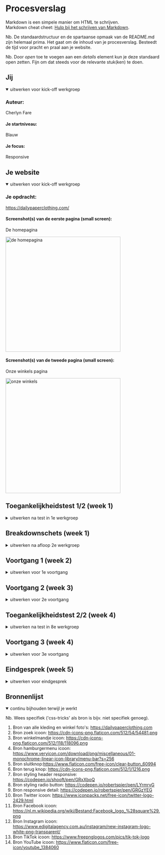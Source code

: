 # Procesverslag
Markdown is een simpele manier om HTML te schrijven.  
Markdown cheat cheet: [Hulp bij het schrijven van Markdown](https://github.com/adam-p/markdown-here/wiki/Markdown-Cheatsheet).

Nb. De standaardstructuur en de spartaanse opmaak van de README.md zijn helemaal prima. Het gaat om de inhoud van je procesverslag. Besteedt de tijd voor pracht en praal aan je website.

Nb. Door *open* toe te voegen aan een *details* element kun je deze standaard open zetten. Fijn om dat steeds voor de relevante stuk(ken) te doen.





## Jij

<details open>
  <summary>uitwerken voor kick-off werkgroep</summary>

  ### Auteur:
  Cherlyn Fare 

  #### Je startniveau:
  Blauw 

  #### Je focus:
  Responsive 
 
</details>





## Je website

<details open>
  <summary>uitwerken voor kick-off werkgroep</summary>

  ### Je opdracht:
  https://dailypaperclothing.com/

  #### Screenshot(s) van de eerste pagina (small screen): 
  De homepagina
  
  <img src="readme-images/homepagina.png" width="375px" alt="de homepagina">

  #### Screenshot(s) van de tweede pagina (small screen):
  Onze winkels pagina
  
  <img src="readme-images/flagstores.png" width="375px" alt="onze winkels">
 
</details>



## Toegankelijkheidstest 1/2 (week 1)

<details>
  <summary>uitwerken na test in 1e werkgroep</summary>

  ### Bevindingen
  Lijst met je bevindingen die in de test naar voren kwamen

  #### Screenreader
  - De screenreader leest de tekst snel voor
  - Benoemd eerst de aantal onderdelen die in de lijst staan en leest daarna de lijst items één voor één op
  - Leest eerst de naam van de lijst op, bv: tops en daarna alle linkjes die in de lijst staan 
  - Leest goed elk kopje, tekst element, naam item, prijs en andere elementen op de site voor

  Leest de alt tekst van een afbeelding
  
  <img src="readme-images/alt-tekst-lezen.png" width="375px" alt="voorbeeld van alt tekst lezen">

  #### Muis en Toetsenbord 
  - Je kan niet zonder te klikken op het scherm naar een ander onderdeel gaan, bv: van de navigatie naar de main content

  Je ziet waar je tabt 
  
  <img src="readme-images/tab-zichtbaar.png" width="375px" alt="voorbeeld dat de tab zichtbaar is">

  Je kan de lijst in de navigatie niet eerst bekijken, want je opent meteen de link 
  
  <img src="readme-images/link-items.png" width="375px" alt="voorbeeld link items wordt niet geopend">

  Oplossing:
  Als je op één van de navigatie list items komt wordt er aangegeven dat je het kan openen, zodat je de andere list items daarin kan zien.
  
  <img src="readme-images/link-items-open.png" width="375px" alt="voorbeeld link items oplossing">

  #### Motoriek (shocks, elastiekjes)
  Deze test heb ik niet uitgevoerd

  #### Visueel (brillen, contrast, kleurenblind, dark/light). 
  De gebruiker heeft de site getest met een bril die ervoor zorgt dat hij heel slecht en wazig ziet.

  - Hij ging best snel door te site
  - De teksten mogen in het algemeen donkerder
  - Met moeite kon hij een maat selecteren omdat de lettertype daar te klein en slecht leesbaar was door de kleur
  - Hij kon de bestelling niet afronden, omdat die pagina veel gebruik maakt van lichte achtergronden in combinatie met een klein lettertype en een lichte tekst kleur

  Sommige teksten kon hij niet lezen door de tekstkleur zelf en achtergronden die gecombineerd waren met bepaalde tekstkleuren.
  
   <img src="readme-images/achtergrond-tekst-slecht-leesbaar.png" width="375px" alt="voorbeeld slecht leesbare tekst door achtergrond">

   <img src="readme-images/knop-slecht-leesbaar.png" width="375px" alt="voorbeeld slecht leesbare knop">
  
  Oplossing:
  De teskten op lichte achtergronden donkerder maken of een andere achtergrondkleur gebruiken

  Sommige teksten hadden een te kleine lettertype waardoor hij het helemaal niet kon lezen.
  
   <img src="readme-images/tekst-te-klein.png" width="375px" alt="voorbeeld slecht leesbare tekst door achtergrond">
  
  Oplossing:
  Een lettertype groote gebruiken die goed leesbaar is
  
</details>



## Breakdownschets (week 1)

<details>
  <summary>uitwerken na afloop 2e werkgroep</summary>

  ### De home pagina en product pagina: 
  <img src="readme-images/breakdown-schets" width="375px" alt="breakdown schets">


</details>





## Voortgang 1 (week 2)

<details>
  <summary>uitwerken voor 1e voortgang</summary>

  ### Stand van zaken
  Dit ging goed:
  - Een andere font in html en CSS zetten
  
  Het maken van de footer
  
  <img src="readme-images/footer.png" width="375px" alt="voorbeeld maken van de footer">
  
   <img src="readme-images/footerstyling.png" width="375px" alt="voorbeeld footer css">

  Styling van de laatste section
  
  <img src="readme-images/stylingginggoed.png" width="375px" alt="voorbeeld section styling">
  
  Dit vindt ik lastig:
  - Ik heb geen idee hoe je een form moet maken met radio buttons (voor de footer)
  - Een dropdown maken
  - Ik heb geen idee hoe je een carousel/ slider moet maken met foto's
  
  Grids gebruiken en positioneren
  
  <img src="readme-images/fotometbutton.png" width="375px" alt="voorbeeld foto met button">

  <img src="readme-images/stylingmetcss.png" width="375px" alt="voorbeeld styling met css">

  De juiste CSS code gebruiken voor de verschillende stylingen en sections die ik heb gemaakt
  
   <img src="readme-images/section1styling.png" width="375px" alt="voorbeeld section styling 1">

 
  


  ### Agenda voor meeting
  
  Vragen:
                                                    
  - Hoe moet ik een heading en buttons positioneren op een afbeelding? <br>
  - Hoe moet ik een carrousel/ slider maken met foto’s? <br>
  - Hoe moet ik een dropdown maken? <br>
  - Hoe moet ik een form maken met radio buttons? <br>            

  ### Verslag van meeting
  hier na afloop snel de uitkomsten van de meeting vastleggen

  - Background image gebruiken, zodat ik tekst op de afbeelding kan zetten (met viewport)
  - In de footer ook linkjes zetten
  - Classes zetten op de section om makkelijker te stijlen
  - Input type radio gebruiken voor radio button (label om heen)
  - Om een slideshow te maken kan ik overflow gebruiken
  - Em gebruiken inplaats van Px

</details>





## Voortgang 2 (week 3)

<details>
  <summary>uitwerken voor 2e voortgang</summary>

  ### Stand van zaken
  Dit ging goed:
  - De content op de website laten mee schalen
  - Grids en overflow gebruiken
 
  Dit vindt ik lastig:
  De footer laten meeschalen als het scherm groter wordt
  
  <img src="readme-images/footer-mee-schalen.png" width="375px" alt="voorbeeld footer bevinding">

  ### Agenda voor meeting
  
  Vragen:
                                                    
  - Hoe kan ik de groote van een background image aanpassen zonder padding te gebruiken? En kan je het ook alleen in een bepaalde section gebruiken? <br>
  - Hoe laat ik de footer mee schalen? <br>
  - Welke code kan ik gebruiken om een image in een button te zetten? <br>

  ### Verslag van meeting
  hier na afloop snel de uitkomsten van de meeting vastleggen

  - Buttons veranderen naar linkjes
  - Costum properties gebruiken
  - Br eruit halen en vervangen door de width smaller te maken
</details>





## Toegankelijkheidstest 2/2 (week 4)

<details>
  <summary>uitwerken na test in 8e werkgroep</summary>

  ### Bevindingen
  Lijst met je bevindingen die in de test naar voren kwamen

  #### Screenreader
  - Benoemd eerst de aantal onderdelen die in de lijst staan en leest daarna de lijst items één voor één op
  - Leest eerst de naam van de lijst op, bv: tops en daarna alle linkjes die in de lijst staan 
  - Leest goed elk kopje, tekst element, naam item, prijs en andere elementen op de site voor
  - Leest de alt tekst van een afbeelding
  
    <img src="readme-images/screenreader-test.png" width="375px" alt="voorbeeld screenreader test">

  #### Muis en Toetsenbord 
   - Je kan goed door de site tabben
   
  Als je over een link of button hovert zie je dat
  
  <img src="readme-images/hoverstate.png" width="375px" alt="voorbeeld hover">

  Je ziet waar je tabt 
  
   <img src="readme-images/tab-test.png" width="375px" alt="voorbeeld dat de tab zichtbaar is">

  Je kan de lijst in de hamburger menu eerst bekijken, voordat je direct een link opent
  
  <img src="readme-images/hamburgermenu-linkjes.png" width="375px" alt="voorbeeld link items weergeven in een lijst">

  #### Motoriek (shocks, elastiekjes)
  - Ging snel door de desktop site en ook door de mobiele formaat site zonder enige problemen 

  #### Visueel (brillen, contrast, kleurenblind, dark/light). 
  
  - Klikte en scrolde snel door de site
  - De tekst kleur en grote zijn goed leesbaar

  Op de originele site waren niet alle teksten goed leesbaar door de lichtgrijze kleur die gebruikt wordt op lichte achtergronden, ik heb ervoor gekozen om alle teksten zwart te maken en de belangrijkste kopjes dik gedrukt
  
   <img src="readme-images/tekst-goed-leesbaar.png" width="375px" alt="voorbeeld tekst goed leesbaar">

</details>





## Voortgang 3 (week 4)

<details>
  <summary>uitwerken voor 3e voortgang</summary>

  ### Stand van zaken
  
  Dit ging goed:
  - Het maken van de tweede pagina ging met gemak
  - Ik begin media query steeds beter te begrijpen
  - Ik haalde mijn CSS door de W3C validator en ik kreeg geen foutmeldingen
  
  Ik haalde mijn pagina’s door de W3C validator en kreeg een paar fout meldingen die ik makkelijk kon oplossen

  <img src="readme-images/warning-melding.png" width="375px" alt="voorbeeld waarschuwing melding">
  
  
  Dit vindt ik lastig:
  
  - Ik vond het best lastig om de footer responsieve te maken
  - Ik haalde mijn pagina’s door de W3C validator en ik kreeg een melding over dat een button niet in een lijst mag staan
  
  Op de mobiele formaat heb ik een uitklapmenu in de footer, maar als ik het scherm groter maakt moet de uitklapmenu volledig verdwijnen en de content erin moet volledig verspreiden in de footer
  
  <img src="readme-images/footer-details.png" width="375px" alt="voorbeeld uitklapmenu">
  
  Ik wil dat de dagen en tijden in het uitklapmenu bij de “opening hours” uit elkaar gaan staan, maar ik weet niet hoe dat moet. Ook wil ik dat de knop in het midden staat, maar dat lukt niet zo goed.
  
   <img src="readme-images/openingstijden.png" width="375px" alt="voorbeeld openingstijden tabel">
  
  ### Agenda voor meeting
  
  vragen:
  - Mag in een lijst een button zetten (krijg error te zien)?
  - Ik krijg waarschuwingen over dat mijn sections geen headings hebben, maar moet je een heading voor elke section gebruiken?
  - Hoe kan ik tekst in één p tag uit elkaar laten staan?
  - Is het mogelijk om een details tag te stylen?

  ### Verslag van meeting
  hier na afloop snel de uitkomsten van de meeting vastleggen

  - Class structuur hetzelfde overal, eerste letter ook een hoofdletter
  - .toonMenu, de punt weghalen in de html
  - Kijken naar heading structuur
  - In de laatste 2 summary’s ook lijsten gebruiken
  - Media query’s onderin plaatsen
  - Hr tag zonder class gebruiken
  - Label gebruiken voor tweede pagina “opening hours”

</details>





## Eindgesprek (week 5)

<details>
  <summary>uitwerken voor eindgesprek</summary>

  ### Je uitkomst - karakteristiek screenshots:
  <img src="readme-images/homepagina-mobiel.png" width="375px" alt="homepagina mobiel">
  <img src="readme-images/homepagina-desktop.png" width="375px" alt="homepagina desktop">
  <img src="readme-images/flagshipstores-mobiel.png" width="375px" alt="flagship store mobiel">
  <img src="readme-images/flagshipstores-desktop.png" width="375px" alt="flagship store desktop">


  ### Dit ging goed/Heb ik geleerd: 
  - Ik heb geleerd hoe je een site responsive moet maken met media query's
  - Het gebruiken van costum properties is erg handig
  - Ik heb veel nieuwe html en css elementen geleerd en gebruikt
  
  Het gebruiken van grids ging heel goed
  
  <img src="readme-images/grid-gebruik.png" width="375px" alt="voorbeeld grids gebruik">


  ### Dit was lastig/Is niet gelukt:
  - De hele site responsive maken
  - Als ik meer tijd had zou ik een andere tweede pagina maken, zoals een pagina waar je een item in een winkelmandje kan zetten of iets bestellen
  
  Ik vondt het best lastig om de footer responsive te maken en het is uiteindelijk redelijk gelukt, maar het lijkt niet op de footer van de originele site

  <img src="readme-images/footer-responsive.png" width="375px" alt="voorbeeld footer">
  
  Het was me niet gelukt om de header op een desktop werkend te krijgen
  
  <img src="readme-images/grid-gebruik.png" width="375px" alt="voorbeeld header desktop">
  
  Als ik meer tijd had zou ik de items in de hamburger menu beter stijlen
  
  <img src="readme-images/hamburgermenu-linkjes.png" width="375px" alt="voorbeeld hamburger menu">

</details>





## Bronnenlijst

<details open>
  <summary>continu bijhouden terwijl je werkt</summary>

  Nb. Wees specifiek ('css-tricks' als bron is bijv. niet specifiek genoeg).

  1. Bron van alle kleding en winkel foto's: https://dailypaperclothing.com 
  2. Bron zoek icoon: https://cdn-icons-png.flaticon.com/512/54/54481.png
  3. Bron winkelmandje icoon: https://cdn-icons-png.flaticon.com/512/118/118096.png
  4. Bron hamburgermenu icoon: https://www.veryicon.com/download/png/miscellaneous/01-monochrome-linear-icon-library/menu-bar?s=256
  5. Bron sluitknop:https://www.flaticon.com/free-icon/clear-button_60994
  6. Bron terug knop: https://cdn-icons-png.flaticon.com/512/1/1216.png
  7. Bron styling header responsive: https://codepen.io/shooft/pen/GRxXboQ
  8. Bron styling radio button: https://codepen.io/robertspier/pen/LYrmryG
  9. Bron responsive detail: https://codepen.io/robertspier/pen/GRGzYEG
  10. Bron Twitter icoon: https://www.iconpacks.net/free-icon/twitter-logo-2429.html
  11. Bron Facebook icoon: https://nl.m.wikipedia.org/wiki/Bestand:Facebook_logo_%28square%29.png
  12. Bron Instagram icoon: https://www.edigitalagency.com.au/instagram/new-instagram-logo-white-png-transparent/
  13. Bron TikTok icoon: https://www.freepnglogos.com/pics/tik-tok-logo
  14. Bron YouTube icoon: https://www.flaticon.com/free-icon/youtube_1384060

</details>
